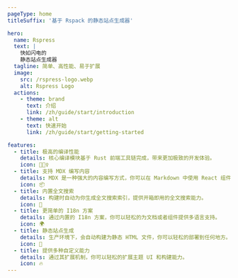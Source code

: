 ```yaml
---
pageType: home
titleSuffix: '基于 Rspack 的静态站点生成器'

hero:
  name: Rspress
  text: |
    快如闪电的
    静态站点生成器
  tagline: 简单、高性能、易于扩展
  image:
    src: /rspress-logo.webp
    alt: Rspress Logo
  actions:
    - theme: brand
      text: 介绍
      link: /zh/guide/start/introduction
    - theme: alt
      text: 快速开始
      link: /zh/guide/start/getting-started

features:
  - title: 极高的编译性能
    details: 核心编译模块基于 Rust 前端工具链完成，带来更加极致的开发体验。
    icon: 🏃🏻‍♀️
  - title: 支持 MDX 编写内容
    details: MDX 是一种强大的内容编写方式，你可以在 Markdown 中使用 React 组件。
    icon: 📦
  - title: 内置全文搜索
    details: 构建时自动为你生成全文搜索索引，提供开箱即用的全文搜索能力。
    icon: 🎨
  - title: 更简单的 I18n 方案
    details: 通过内置的 I18n 方案，你可以轻松的为文档或者组件提供多语言支持。
    icon: 🌍
  - title: 静态站点生成
    details: 生产环境下，会自动构建为静态 HTML 文件，你可以轻松的部署到任何地方。
    icon: 🌈
  - title: 提供多种自定义能力
    details: 通过其扩展机制，你可以轻松的扩展主题 UI 和构建能力。
    icon: 🔥
---
```

